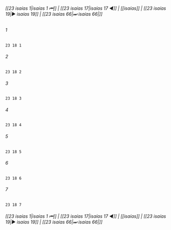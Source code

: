 
###### [[23 isaías 1|isaías 1 ⏮]] | [[23 isaías 17|isaías 17 ◀]] | [[isaías]] | [[23 isaías 19|▶ isaías 19]] | [[23 isaías 66|⏭ isaías 66|]]

###### 1
``` verse
23 18 1 
```
###### 2
``` verse
23 18 2 
```
###### 3
``` verse
23 18 3 
```
###### 4
``` verse
23 18 4 
```
###### 5
``` verse
23 18 5 
```
###### 6
``` verse
23 18 6 
```
###### 7
``` verse
23 18 7 
```

###### [[23 isaías 1|isaías 1 ⏮]] | [[23 isaías 17|isaías 17 ◀]] | [[isaías]] | [[23 isaías 19|▶ isaías 19]] | [[23 isaías 66|⏭ isaías 66|]]

